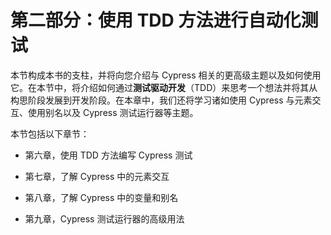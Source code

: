 # 第二部分：使用 TDD 方法进行自动化测试

本节构成本书的支柱，并将向您介绍与 Cypress 相关的更高级主题以及如何使用它。在本节中，将介绍如何通过**测试驱动开发**（TDD）来思考一个想法并将其从构思阶段发展到开发阶段。在本章中，我们还将学习诸如使用 Cypress 与元素交互、使用别名以及 Cypress 测试运行器等主题。

本节包括以下章节：

+   第六章，使用 TDD 方法编写 Cypress 测试

+   第七章，了解 Cypress 中的元素交互

+   第八章，了解 Cypress 中的变量和别名

+   第九章，Cypress 测试运行器的高级用法
